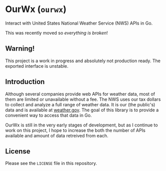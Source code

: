 # OurWx (`ourwx`)

Interact with United States National Weather Service (NWS) APIs in Go.

This was recently moved so _everything is broken_!

## Warning!

This project is a work in progress and absolutely not production ready. The exported interface is unstable. 

## Introduction

Although several companies provide web APIs for weather data, most of them are limited or unavailable without a fee. The NWS uses our tax dollars to collect and analyze a full range of weather data. It is our (the public's) data and is available at [weather.gov](http://www.weather.gov). The goal of this library is to provide a convenient way to access that data in Go. 

OurWx is still in the very early stages of development, but as I continue to work on this project, I hope to increase the both the number of APIs available and amount of data retreived from each. 

## License

Please see the `LICENSE` file in this repository.
